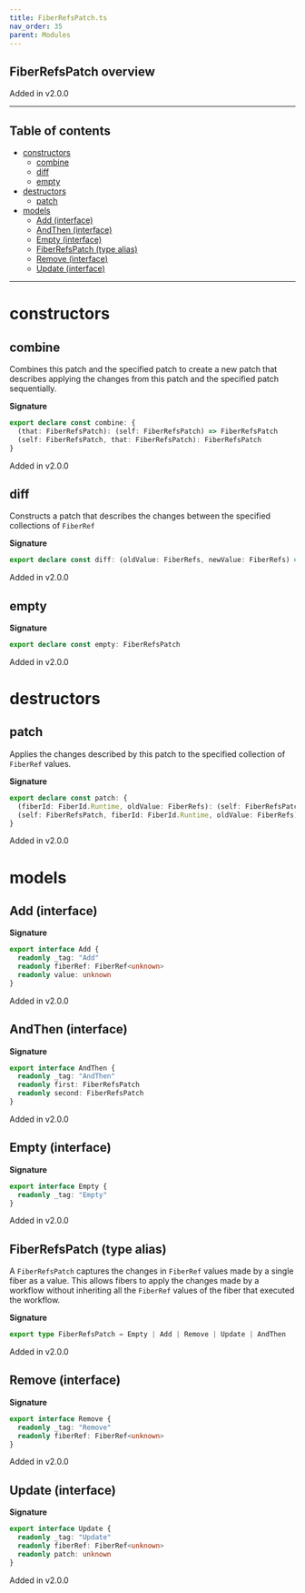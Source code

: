 ```yaml
---
title: FiberRefsPatch.ts
nav_order: 35
parent: Modules
---
```


## FiberRefsPatch overview

Added in v2.0.0

---

<h2 class="text-delta">Table of contents</h2>

- [constructors](#constructors)
  - [combine](#combine)
  - [diff](#diff)
  - [empty](#empty)
- [destructors](#destructors)
  - [patch](#patch)
- [models](#models)
  - [Add (interface)](#add-interface)
  - [AndThen (interface)](#andthen-interface)
  - [Empty (interface)](#empty-interface)
  - [FiberRefsPatch (type alias)](#fiberrefspatch-type-alias)
  - [Remove (interface)](#remove-interface)
  - [Update (interface)](#update-interface)

---

# constructors

## combine

Combines this patch and the specified patch to create a new patch that
describes applying the changes from this patch and the specified patch
sequentially.

**Signature**

```ts
export declare const combine: {
  (that: FiberRefsPatch): (self: FiberRefsPatch) => FiberRefsPatch
  (self: FiberRefsPatch, that: FiberRefsPatch): FiberRefsPatch
}
```

Added in v2.0.0

## diff

Constructs a patch that describes the changes between the specified
collections of `FiberRef`

**Signature**

```ts
export declare const diff: (oldValue: FiberRefs, newValue: FiberRefs) => FiberRefsPatch
```

Added in v2.0.0

## empty

**Signature**

```ts
export declare const empty: FiberRefsPatch
```

Added in v2.0.0

# destructors

## patch

Applies the changes described by this patch to the specified collection
of `FiberRef` values.

**Signature**

```ts
export declare const patch: {
  (fiberId: FiberId.Runtime, oldValue: FiberRefs): (self: FiberRefsPatch) => FiberRefs
  (self: FiberRefsPatch, fiberId: FiberId.Runtime, oldValue: FiberRefs): FiberRefs
}
```

Added in v2.0.0

# models

## Add (interface)

**Signature**

```ts
export interface Add {
  readonly _tag: "Add"
  readonly fiberRef: FiberRef<unknown>
  readonly value: unknown
}
```

Added in v2.0.0

## AndThen (interface)

**Signature**

```ts
export interface AndThen {
  readonly _tag: "AndThen"
  readonly first: FiberRefsPatch
  readonly second: FiberRefsPatch
}
```

Added in v2.0.0

## Empty (interface)

**Signature**

```ts
export interface Empty {
  readonly _tag: "Empty"
}
```

Added in v2.0.0

## FiberRefsPatch (type alias)

A `FiberRefsPatch` captures the changes in `FiberRef` values made by a single
fiber as a value. This allows fibers to apply the changes made by a workflow
without inheriting all the `FiberRef` values of the fiber that executed the
workflow.

**Signature**

```ts
export type FiberRefsPatch = Empty | Add | Remove | Update | AndThen
```

Added in v2.0.0

## Remove (interface)

**Signature**

```ts
export interface Remove {
  readonly _tag: "Remove"
  readonly fiberRef: FiberRef<unknown>
}
```

Added in v2.0.0

## Update (interface)

**Signature**

```ts
export interface Update {
  readonly _tag: "Update"
  readonly fiberRef: FiberRef<unknown>
  readonly patch: unknown
}
```

Added in v2.0.0
